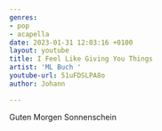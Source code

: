 ```yaml
---
genres:
- pop
- acapella
date: 2023-01-31 12:03:16 +0100
layout: youtube
title: I Feel Like Giving You Things
artist: 'ML Buch '
youtube-url: 51uFDSLPA8o
author: Johann

---
```

Guten Morgen Sonnenschein 